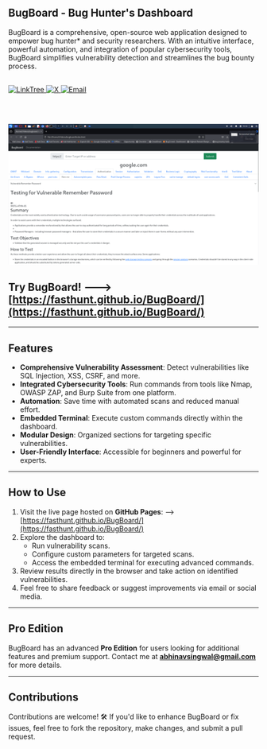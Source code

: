 ## BugBoard - Bug Hunter's Dashboard 

BugBoard is a comprehensive, open-source web application designed to empower bug hunter* and security researchers. With an intuitive interface, powerful automation, and integration of popular cybersecurity tools, BugBoard simplifies vulnerability detection and streamlines the bug bounty process.


<div align="left" style="margin: 30px 0;">
  <a href="https://linktr.ee/yogsec">
    <img src="https://img.shields.io/static/v1?style=for-the-badge&message=LinkTree&color=25D366&logo=linktree&logoColor=FFFFFF&label=" alt="LinkTree">
  </a>
  <a href="https://x.com/home">
    <img src="https://img.shields.io/static/v1?style=for-the-badge&message=X&color=000000&logo=x&logoColor=FFFFFF&label=" alt="X">
  </a>
  <a href="mailto:abhinavsingwal@gmail.com?subject=Hi%20YogSec%20,%20nice%20to%20meet%20you!">
    <img src="https://img.shields.io/static/v1?style=for-the-badge&message=Gmail&color=EA4335&logo=Gmail&logoColor=FFFFFF&label=" alt="Email">
  </a>
</div>
<br>

![](https://github.com/fasthunt/BugBoard/blob/main/bugboard.png?raw=true)
<br>

## Try BugBoard! --->  [https://fasthunt.github.io/BugBoard/](https://fasthunt.github.io/BugBoard/)

---

## Features

- **Comprehensive Vulnerability Assessment**: Detect vulnerabilities like SQL Injection, XSS, CSRF, and more.
- **Integrated Cybersecurity Tools**: Run commands from tools like Nmap, OWASP ZAP, and Burp Suite from one platform.
- **Automation**: Save time with automated scans and reduced manual effort.
- **Embedded Terminal**: Execute custom commands directly within the dashboard.
- **Modular Design**: Organized sections for targeting specific vulnerabilities.
- **User-Friendly Interface**: Accessible for beginners and powerful for experts.

---

## How to Use

1. Visit the live page hosted on **GitHub Pages**: --> [https://fasthunt.github.io/BugBoard/](https://fasthunt.github.io/BugBoard/)
2. Explore the dashboard to:
   - Run vulnerability scans.
   - Configure custom parameters for targeted scans.
   - Access the embedded terminal for executing advanced commands.  
3. Review results directly in the browser and take action on identified vulnerabilities.
4. Feel free to share feedback or suggest improvements via email or social media.

---

## Pro Edition

BugBoard has an advanced **Pro Edition** for users looking for additional features and premium support. Contact me at **abhinavsingwal@gmail.com** for more details.

---

## Contributions

Contributions are welcome! 🛠 If you'd like to enhance BugBoard or fix issues, feel free to fork the repository, make changes, and submit a pull request.

